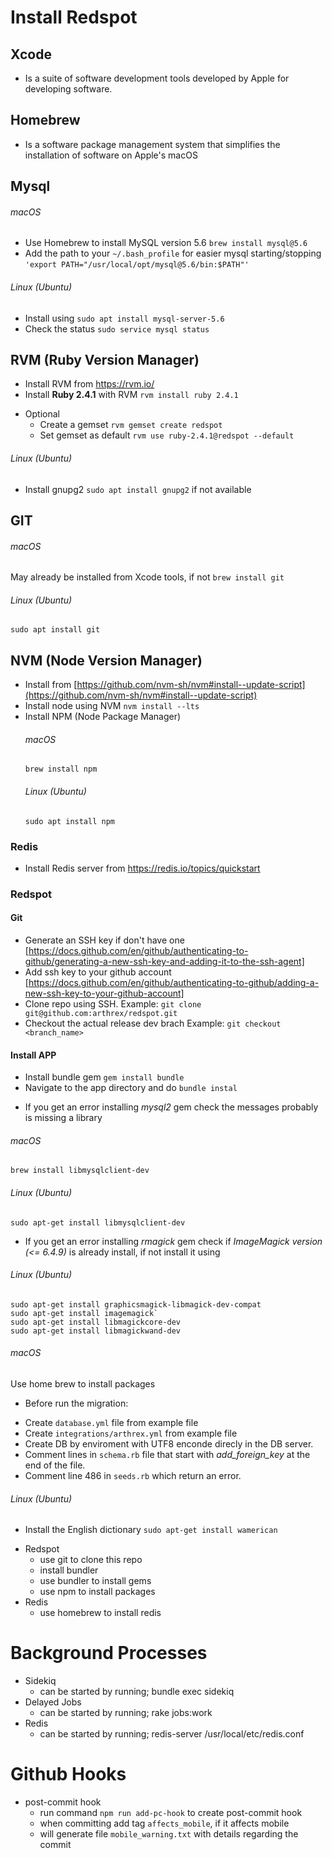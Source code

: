 # Install Redspot
## Xcode
  * Is a suite of software development tools developed by Apple for developing software.
## Homebrew
  * Is a software package management system that simplifies the installation of software on Apple's macOS
## Mysql
###### macOS
  * Use Homebrew to install MySQL version 5.6 `brew install mysql@5.6`
  * Add the path to your `~/.bash_profile` for easier mysql starting/stopping `'export PATH="/usr/local/opt/mysql@5.6/bin:$PATH"'`
###### Linux (Ubuntu)
 * Install using `sudo apt install mysql-server-5.6`
 * Check the status `sudo service mysql status`
## RVM (Ruby Version Manager)
 * Install RVM from https://rvm.io/ 
 * Install **Ruby 2.4.1** with RVM `rvm install ruby 2.4.1`
 - Optional
    - Create a gemset `rvm gemset create redspot`
    - Set gemset as default `rvm use ruby-2.4.1@redspot --default`
###### Linux (Ubuntu)
  * Install gnupg2 `sudo apt install gnupg2` if not available
## GIT
 ###### macOS
 May already be installed from Xcode tools, if not `brew install git`
 ###### Linux (Ubuntu)
 `sudo apt install git`
## NVM (Node Version Manager)
* Install from [https://github.com/nvm-sh/nvm#install--update-script](https://github.com/nvm-sh/nvm#install--update-script)
* Install node using NVM `nvm install --lts`
* Install NPM (Node Package Manager) 
   ###### macOS
   `brew install npm`
   ###### Linux (Ubuntu)
   `sudo apt install npm`
### Redis
* Install Redis server from https://redis.io/topics/quickstart
### Redspot
#### Git
* Generate an SSH key if don't have one [https://docs.github.com/en/github/authenticating-to-github/generating-a-new-ssh-key-and-adding-it-to-the-ssh-agent]
* Add ssh key to your github account [https://docs.github.com/en/github/authenticating-to-github/adding-a-new-ssh-key-to-your-github-account]
* Clone repo using SSH. Example: `git clone git@github.com:arthrex/redspot.git`
* Checkout the actual release dev brach Example: `git checkout <branch_name>`
#### Install APP
* Install bundle gem `gem install bundle`
* Navigate to the app directory and do `bundle instal`
- If you get an error installing *mysql2* gem check the messages probably is missing a library
###### macOS
`brew install libmysqlclient-dev`
###### Linux (Ubuntu)
`sudo apt-get install libmysqlclient-dev`
- If you get an error installing *rmagick* gem check if *ImageMagick version (<= 6.4.9)* is already install, if not install it using  
###### Linux (Ubuntu)
```
sudo apt-get install graphicsmagick-libmagick-dev-compat
sudo apt-get install imagemagick`
sudo apt-get install libmagickcore-dev
sudo apt-get install libmagickwand-dev
```
###### macOS
Use home brew to install packages
* Before run the migration:
- Create `database.yml` file from example file
- Create `integrations/arthrex.yml` from example file
- Create DB by enviroment with UTF8 enconde direcly in the DB server.
- Comment lines in `schema.rb` file that start with *add_foreign_key* at the end of the file.
- Comment line 486 in `seeds.rb` which return an error.
###### Linux (Ubuntu)
- Install the English dictionary `sudo apt-get install wamerican`



* Redspot
  - use git to clone this repo
  - install bundler
  - use bundler to install gems
  - use npm to install packages
* Redis
  - use homebrew to install redis


# Background Processes
* Sidekiq
  - can be started by running; bundle exec sidekiq
* Delayed Jobs
  - can be started by running; rake jobs:work
* Redis
  - can be started by running; redis-server /usr/local/etc/redis.conf

# Github Hooks 
* post-commit hook
  - run command `npm run add-pc-hook` to create post-commit hook
  - when committing add tag `affects_mobile`, if it affects mobile
  - will generate file `mobile_warning.txt` with details regarding the commit

